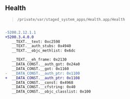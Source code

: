 ## Health

> `/private/var/staged_system_apps/Health.app/Health`

```diff

-5200.2.12.1.1
+5200.3.4.0.0
   __TEXT.__text: 0xc2598
   __TEXT.__auth_stubs: 0x4940
   __TEXT.__objc_methlist: 0x6dc

   __TEXT.__eh_frame: 0x2130
   __DATA_CONST.__auth_got: 0x24a0
   __DATA_CONST.__got: 0x1160
-  __DATA_CONST.__auth_ptr: 0x1100
+  __DATA_CONST.__auth_ptr: 0x1108
   __DATA_CONST.__const: 0x4968
   __DATA_CONST.__cfstring: 0x40
   __DATA_CONST.__objc_classlist: 0x100

```

